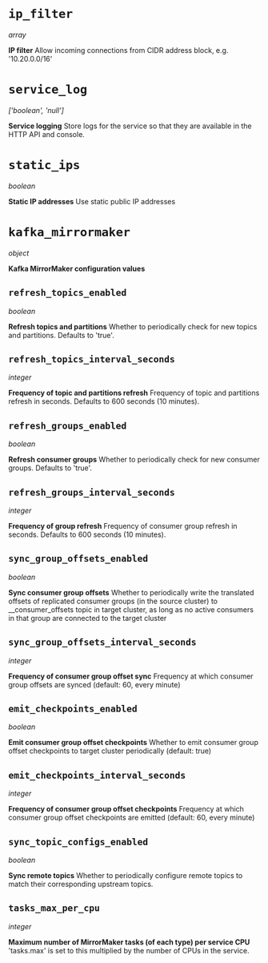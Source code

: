 # `ip_filter`

*array*

**IP filter** Allow incoming connections from CIDR address block, e.g.
\'10.20.0.0/16\'

# `service_log`

*\[\'boolean\', \'null\'\]*

**Service logging** Store logs for the service so that they are
available in the HTTP API and console.

# `static_ips`

*boolean*

**Static IP addresses** Use static public IP addresses

# `kafka_mirrormaker`

*object*

**Kafka MirrorMaker configuration values**

## `refresh_topics_enabled`

*boolean*

**Refresh topics and partitions** Whether to periodically check for new
topics and partitions. Defaults to \'true\'.

## `refresh_topics_interval_seconds`

*integer*

**Frequency of topic and partitions refresh** Frequency of topic and
partitions refresh in seconds. Defaults to 600 seconds (10 minutes).

## `refresh_groups_enabled`

*boolean*

**Refresh consumer groups** Whether to periodically check for new
consumer groups. Defaults to \'true\'.

## `refresh_groups_interval_seconds`

*integer*

**Frequency of group refresh** Frequency of consumer group refresh in
seconds. Defaults to 600 seconds (10 minutes).

## `sync_group_offsets_enabled`

*boolean*

**Sync consumer group offsets** Whether to periodically write the
translated offsets of replicated consumer groups (in the source cluster)
to \_\_consumer_offsets topic in target cluster, as long as no active
consumers in that group are connected to the target cluster

## `sync_group_offsets_interval_seconds`

*integer*

**Frequency of consumer group offset sync** Frequency at which consumer
group offsets are synced (default: 60, every minute)

## `emit_checkpoints_enabled`

*boolean*

**Emit consumer group offset checkpoints** Whether to emit consumer
group offset checkpoints to target cluster periodically (default: true)

## `emit_checkpoints_interval_seconds`

*integer*

**Frequency of consumer group offset checkpoints** Frequency at which
consumer group offset checkpoints are emitted (default: 60, every
minute)

## `sync_topic_configs_enabled`

*boolean*

**Sync remote topics** Whether to periodically configure remote topics
to match their corresponding upstream topics.

## `tasks_max_per_cpu`

*integer*

**Maximum number of MirrorMaker tasks (of each type) per service CPU**
\'tasks.max\' is set to this multiplied by the number of CPUs in the
service.
